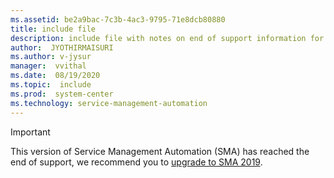 ```yaml
---
ms.assetid: be2a9bac-7c3b-4ac3-9795-71e8dcb80880
title: include file
description: include file with notes on end of support information for 1801 and 1807, notes for use in all articles under 1801 and 1807 monikers
author:  JYOTHIRMAISURI
ms.author: v-jysur
manager:  vvithal
ms.date:  08/19/2020
ms.topic:  include
ms.prod:  system-center
ms.technology: service-management-automation
---
```

> [!IMPORTANT]
>
> This version of Service Management Automation (SMA) has reached the end of support, we recommend you to [upgrade to SMA 2019](https://docs.microsoft.com/system-center/sma/).
